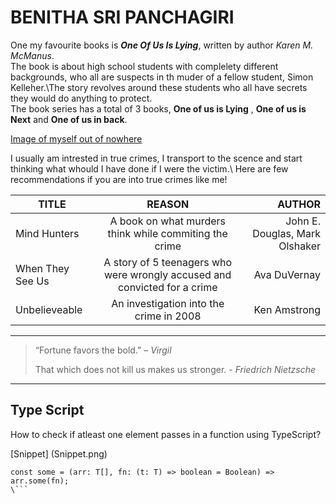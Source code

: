 # BENITHA SRI PANCHAGIRI

One my favourite books is ***One Of Us Is Lying***, written by author *Karen M. McManus*.<br> The book is about high school students with complelety different backgrounds, who all are suspects in th muder of a fellow student, Simon Kelleher.\The story revolves around these students who all have secrets they would do anything to protect. <br>The book series has a total of 3 books, **One of us is Lying** , **One of us is Next** and **One of us in back**.



[Image of myself out of nowhere](Benitha.jpeg)



I usually am intrested in true crimes, I transport to the scence and start thinking what whould I have done if I were the victim.\ Here are few recommendations if you are into true crimes like me!


|      TITLE      |                                          REASON                              |           AUTHOR               |
|-----------------|:----------------------------------------------------------------------------:|-------------------------------:|
|Mind Hunters     | A book on what murders think while commiting the crime                       | John E. Douglas, Mark Olshaker   |
|When They See Us | A story of 5 teenagers who were wrongly accused and convicted for a crime    | Ava DuVernay                     |
|Unbelieveable    | An investigation into the crime in 2008                                      | Ken Amstrong                     |

***
>“Fortune favors the bold.” – *Virgil*
>
>That which does not kill us makes us stronger. - *Friedrich Nietzsche*

***
## Type Script

How to check if atleast one element passes in a function using TypeScript?


[Snippet] (Snippet.png)

```
const some = (arr: T[], fn: (t: T) => boolean = Boolean) => arr.some(fn);
\```




